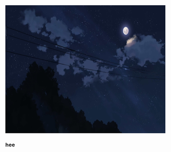 <!-- ![Header](photos/1613243517_128-p-temno-sinii-fon-anime-212.jpg) -->
<img src="photos/1613243517_128-p-temno-sinii-fon-anime-212.jpg" alt="drawing" height="400" width="500">

### hee

